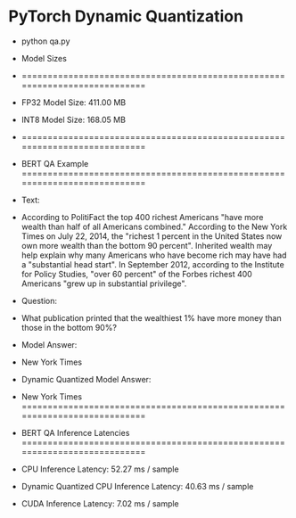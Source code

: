 
# PyTorch Dynamic Quantization

- python qa.py 

- Model Sizes

- ===========================================================================
- FP32 Model Size: 411.00 MB
- INT8 Model Size: 168.05 MB

- ===========================================================================
- BERT QA Example
===========================================================================
- Text: 
- According to PolitiFact the top 400 richest Americans "have more wealth than half of all Americans combined." According to the New York Times on July 22, 2014, the "richest 1 percent in the United States now own more wealth than the bottom 90 percent". Inherited wealth may help explain why many Americans who have become rich may have had a "substantial head start". In September 2012, according to the Institute for Policy Studies, "over 60 percent" of the Forbes richest 400 Americans "grew up in substantial privilege".
- Question: 
- What publication printed that the wealthiest 1% have more money than those in the bottom 90%?
- Model Answer: 
- New York Times
- Dynamic Quantized Model Answer: 
- New York Times
===========================================================================
- BERT QA Inference Latencies
===========================================================================
- CPU Inference Latency: 52.27 ms / sample
- Dynamic Quantized CPU Inference Latency: 40.63 ms / sample
- CUDA Inference Latency: 7.02 ms / sample


